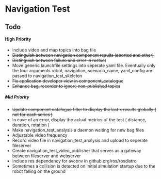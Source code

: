 Navigation Test
===============

## Todo

#### High Priority
- Include video and map topics into bag file
- ~~Distinguish between navigation component results (aborted and other)~~
- ~~Distinguish between failure and error in rostset~~
- Move generic launchfile settings into seperate yaml file. 
  Eventually only the four arguments robot, navigation, scenario_name, yaml_config are passed to navigation_test_skeleton
- ~~Fix application developer view in component_catalogue~~
- ~~Enhance bag_recorder to ignore non-published topics~~

##### Mid Priority
- ~~Update component catalogue filter to display the last x results globally ( not for each series )~~
- In case of an error, display the actual metrics of the test ( distance, duration, rotation )
- Make navigation_test_analysis a daemon waiting for new bag files
- Adjustable video frequency
- Record video file in navigation_test_analysis and upload to seperate fileserver
- Create navigation_test_video_publisher that serves as a gateway between fileserver and webserver
- Include ros dependency for avconv in github.org/ros/rosdistro
- Sometimes a collision is detected on initial simulation startup due to the robot falling on the ground
